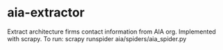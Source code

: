 # aia-extractor

Extract architecture firms contact information from AIA org. Implemented with scrapy.
To run: scrapy runspider aia/spiders/aia_spider.py